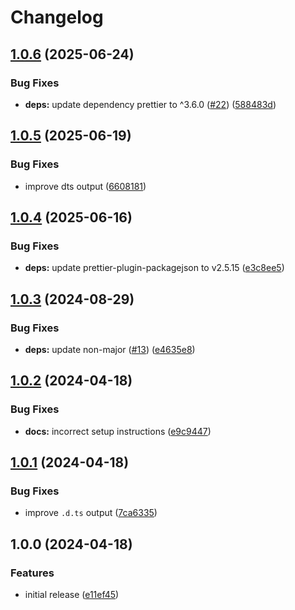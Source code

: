 # Changelog

## [1.0.6](https://github.com/sanity-io/prettier-config/compare/v1.0.5...v1.0.6) (2025-06-24)


### Bug Fixes

* **deps:** update dependency prettier to ^3.6.0 ([#22](https://github.com/sanity-io/prettier-config/issues/22)) ([588483d](https://github.com/sanity-io/prettier-config/commit/588483d7ce866532f2ad5dabb78fd64a43cad3aa))

## [1.0.5](https://github.com/sanity-io/prettier-config/compare/v1.0.4...v1.0.5) (2025-06-19)


### Bug Fixes

* improve dts output ([6608181](https://github.com/sanity-io/prettier-config/commit/66081819e944aeca633746c29775a1a89121af07))

## [1.0.4](https://github.com/sanity-io/prettier-config/compare/v1.0.3...v1.0.4) (2025-06-16)


### Bug Fixes

* **deps:** update prettier-plugin-packagejson to v2.5.15 ([e3c8ee5](https://github.com/sanity-io/prettier-config/commit/e3c8ee54b8b57b96742deb72fb79af0105372617))

## [1.0.3](https://github.com/sanity-io/prettier-config/compare/v1.0.2...v1.0.3) (2024-08-29)


### Bug Fixes

* **deps:** update non-major ([#13](https://github.com/sanity-io/prettier-config/issues/13)) ([e4635e8](https://github.com/sanity-io/prettier-config/commit/e4635e8ad0cd3762c48b3cd12b920b01283c5559))

## [1.0.2](https://github.com/sanity-io/prettier-config/compare/v1.0.1...v1.0.2) (2024-04-18)


### Bug Fixes

* **docs:** incorrect setup instructions ([e9c9447](https://github.com/sanity-io/prettier-config/commit/e9c94471b790101af6f3446ae82fb82d186cf35e))

## [1.0.1](https://github.com/sanity-io/prettier-config/compare/v1.0.0...v1.0.1) (2024-04-18)


### Bug Fixes

* improve `.d.ts` output ([7ca6335](https://github.com/sanity-io/prettier-config/commit/7ca63353163049e36f56e2117e32f7fff735243a))

## 1.0.0 (2024-04-18)


### Features

* initial release ([e11ef45](https://github.com/sanity-io/prettier-config/commit/e11ef45452548c9509e89107bec770163a1fc64f))
